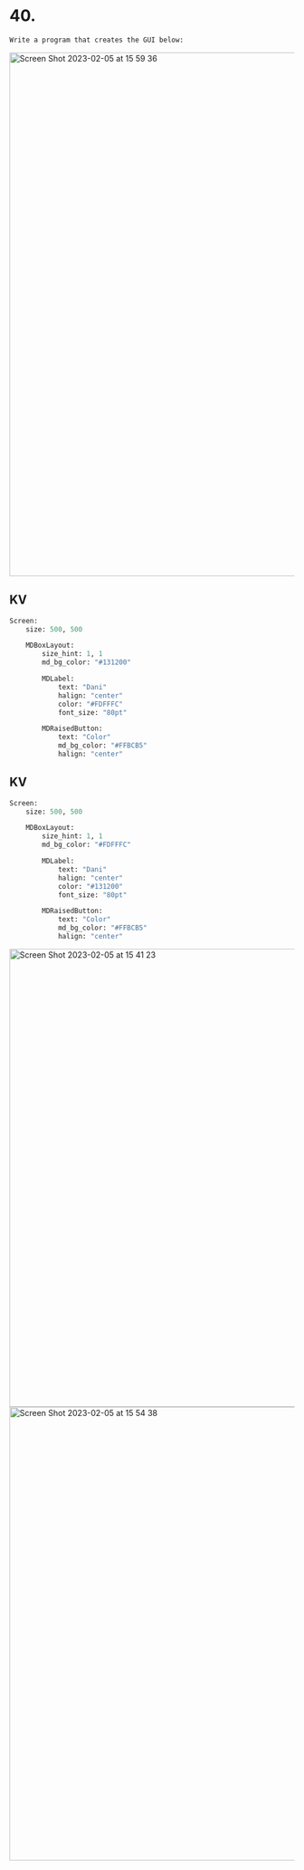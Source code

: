 # 40.
```diff
Write a program that creates the GUI below:
```
<img width="925" alt="Screen Shot 2023-02-05 at 15 59 36" src="https://user-images.githubusercontent.com/111941990/216806055-ae6280c6-07f0-4093-ae58-e69d4da509f5.png">

## KV
```.py
Screen:
    size: 500, 500

    MDBoxLayout:
        size_hint: 1, 1
        md_bg_color: "#131200"

        MDLabel:
            text: "Dani"
            halign: "center"
            color: "#FDFFFC"
            font_size: "80pt"

        MDRaisedButton:
            text: "Color"
            md_bg_color: "#FFBCB5"
            halign: "center"
```
## KV
```.py
Screen:
    size: 500, 500

    MDBoxLayout:
        size_hint: 1, 1
        md_bg_color: "#FDFFFC"

        MDLabel:
            text: "Dani"
            halign: "center"
            color: "#131200"
            font_size: "80pt"

        MDRaisedButton:
            text: "Color"
            md_bg_color: "#FFBCB5"
            halign: "center"

```
<img width="809" alt="Screen Shot 2023-02-05 at 15 41 23" src="https://user-images.githubusercontent.com/111941990/216805596-7b4345be-02d9-4a7e-bbc9-68606d26502b.png">
<img width="801" alt="Screen Shot 2023-02-05 at 15 54 38" src="https://user-images.githubusercontent.com/111941990/216805897-1a4c4c94-6c14-49c0-b38c-681914e7aab4.png">
